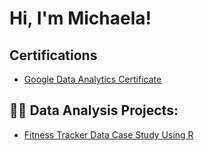 # Hi, I'm Michaela! 

## Certifications 
- [Google Data Analytics Certificate](https://www.credly.com/badges/7f23ae42-48f1-487a-93de-cd9c37055d08/public_url)

## 👨‍💻 Data Analysis Projects:</h2>
- [Fitness Tracker Data Case Study Using R](https://github.com/mmcotton/RCaseStudy)









